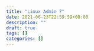 ```yaml
---
title: "Linux Admin 7"
date: 2021-06-23T22:59:59+08:00
description: ""
draft: true
tags: []
categories: []
---
```


<!--more-->